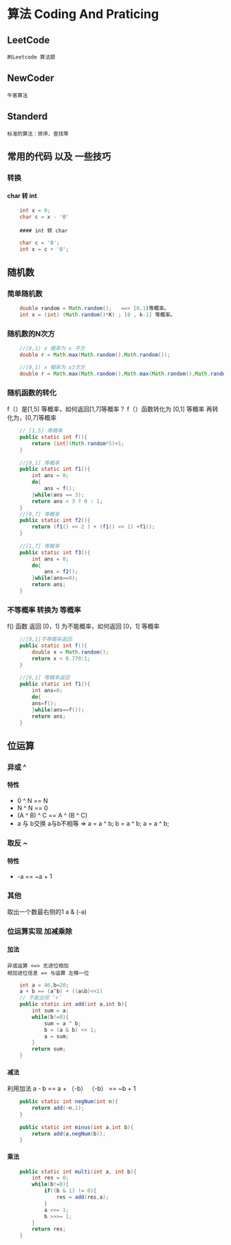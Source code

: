 # 算法 Coding And Praticing

## LeetCode
    刷Leetcode 算法题
## NewCoder
    牛客算法
## Standerd
    标准的算法：排序、查找等


## 常用的代码 以及 一些技巧

### 转换

#### char 转 int 
```java
    int x = 0; 
    char c = x - '0'
```
        #### int 转 char
```java
    char c = '0'; 
    int x = c + '0';
```    


## 随机数

### 简单随机数
```java
    double random = Math.random();   ==> [0,1)等概率。
    int x = (int) (Math.random()*K) ; [0 , k-1] 等概率。
```
    
### 随机数的N次方

```java
    //[0,1) x 概率为 x 平方
    double r = Math.max(Math.random(),Math.random());

    //[0,1) x 概率为 x3次方
    double r = Math.max(Math.random(),Math.max(Math.random(),Math.random()));
```
### 随机函数的转化
f（）是[1,5] 等概率，如何返回[1,7]等概率？
f（）函数转化为 [0,1] 等概率
再转化为，[0,7]等概率 

```java
    // [1,5] 等概率
    public static int f(){ 
        return (int)(Math.random*5)+1;
    }   
    
    //[0,1] 等概率
    public static int f1(){
        int ans = 0;
        do{
            ans = f();
        }while(ans == 3);
        return ans < 3 ? 0 : 1;
    }
    //[0,7] 等概率
    public static int f2(){
        return (f1() << 2 ) + (f1() << 1) +f1();
    }
    
    //[1,7] 等概率
    public static int f3(){
        int ans = 0;
        do{
            ans = f2();   
        }while(ans==0);
        return ans;
    }   
```

### 不等概率 转换为 等概率
f() 函数 返回 [0，1] 为不能概率，如何返回 [0，1] 等概率

```java
    //[0,1]不等概率返回
    public static int f(){
        double x = Math.random();
        return x < 0.7?0:1;
    }
    
    //[0,1] 等概率返回
    public static int f1(){
        int ans=0;
        do{
        ans=f();
        }while(ans==f());
        return ans;
    }
```

## 位运算

### 异或 ^
#### 特性

- 0 ^ N == N
- N ^ N == 0
- (A ^ B) ^ C == A ^ (B ^ C)
- a 与 b交换 a与b不相等 => a = a ^ b; b = a ^ b; a = a ^ b; 

### 取反 ~
#### 特性

- -a == ~a + 1 

### 其他

取出一个数最右侧的1 a & (-a)

### 位运算实现 加减乘除

#### 加法
    异或运算 <=> 无进位相加
    相加进位信息 => 与运算 左移一位
```java
    int a = 46,b=20;
    a + b == (a^b) + ((a&b)<<1)
    // 不能出现 ‘+’ 
    public static int add(int a,int b){
        int sum = a;
        while(b!=0){
            sum = a ^ b;
            b = (a & b) << 1;
            a = sum;
        }
        return sum;
    }
```

#### 减法
利用加法 a - b == a + （-b） 
（-b） == ~b + 1

```java
    public static int negNum(int n){
        return add(~n,1);
    }   
    
    public static int minus(int a,int b){
        return add(a,negNum(b));
    }
```

#### 乘法

```java
    public static int multi(int a, int b){
        int res = 0;
        while(b!=0){
            if((b & 1) != 0){
                res = add(res,a);
            }
            a <<= 1;
            b >>>= 1;
        }
        return res;
    }

```
